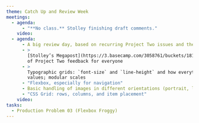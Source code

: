 ```yaml
---
theme: Catch Up and Review Week
meetings:
  - agenda:
      - "**No class.** Stolley finishing draft comments."
    video:
  - agenda:
      - A big review day, based on recurring Project Two issues and the Week Eleven Q&A thread
      - >
        [Stolley’s Megapost](https://3.basecamp.com/3058761/buckets/18157789/message_boards/2891782466)
        of Project Two feedback for everyone
      - >
        Typographic grids: `font-size` and `line-height` and how everything comes back to those two
        values; modular scales
      - "Flexbox, especially for navigation"
      - Basic handling of images in different orientations (portrait, landscape)
      - "CSS Grid: rows, columns, and item placement"
    video:
tasks:
  - Production Problem 03 (Flexbox Froggy)
---
```

